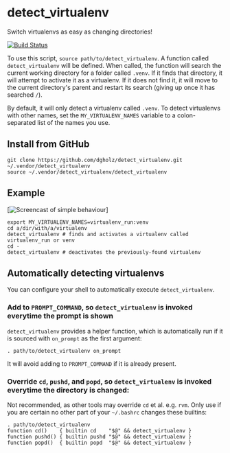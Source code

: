 detect_virtualenv
=================

Switch virtualenvs as easy as changing directories!

[![Build Status](https://travis-ci.org/dgholz/detect_virtualenv.svg?branch=master)](https://travis-ci.org/dgholz/detect_virtualenv)

To use this script, `source path/to/detect_virtualenv`. A function called `detect_virtualenv` will be defined. When called, the function will search the current working directory for a folder called `.venv`. If it finds that directory, it will attempt to activate it as a virtualenv. If it does not find it, it will move to the current directory's parent and restart its search (giving up once it has searched `/`).

By default, it will only detect a virtualenv called `.venv`. To detect virtualenvs with other names, set the `MY_VIRTUALENV_NAMES` variable to a colon-separated list of the names you use.

Install from GitHub
-------------------

```shell
git clone https://github.com/dgholz/detect_virtualenv.git ~/.vendor/detect_virtualenv
source ~/.vendor/detect_virtualenv/detect_virtualenv
```

Example
-------

[![Screencast of simple behaviour](https://dgholz.github.io/detect_virtualenv/detect_virtualenv_simple.gif)]

```shell
export MY_VIRTUALENV_NAMES=virtualenv_run:venv
cd a/dir/with/a/virtualenv
detect_virtualenv # finds and activates a virtualenv called virtualenv_run or venv
cd -
detect_virtualenv # deactivates the previously-found virtualenv
```

Automatically detecting virtualenvs
-----------------------------------

You can configure your shell to automatically execute `detect_virtualenv`.

### Add to `PROMPT_COMMAND`, so `detect_virtualenv` is invoked everytime the prompt is shown

`detect_virtualenv` provides a helper function, which is automatically run if it is sourced with `on_prompt` as the first argument:
```shell
. path/to/detect_virtualenv on_prompt
```
It will avoid adding to `PROMPT_COMMAND` if it is already present.

### Override `cd`, `pushd`, and `popd`, so `detect_virtualenv` is invoked everytime the directory is changed:

Not recommended, as other tools may override `cd` et al. e.g. `rvm`. Only use if you are certain no other part of your `~/.bashrc` changes these builtins:
```shell
. path/to/detect_virtualenv
function cd()    { builtin cd    "$@" && detect_virtualenv }
function pushd() { builtin pushd "$@" && detect_virtualenv }
function popd()  { builtin popd  "$@" && detect_virtualenv }
```
